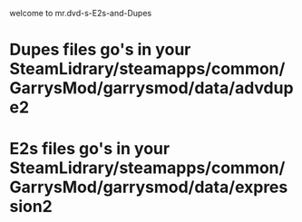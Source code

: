   welcome to mr.dvd-s-E2s-and-Dupes
 # Dupes files go's in your SteamLidrary/steamapps/common/GarrysMod/garrysmod/data/advdupe2 #
#  E2s files go's in your SteamLidrary/steamapps/common/GarrysMod/garrysmod/data/expression2 #

